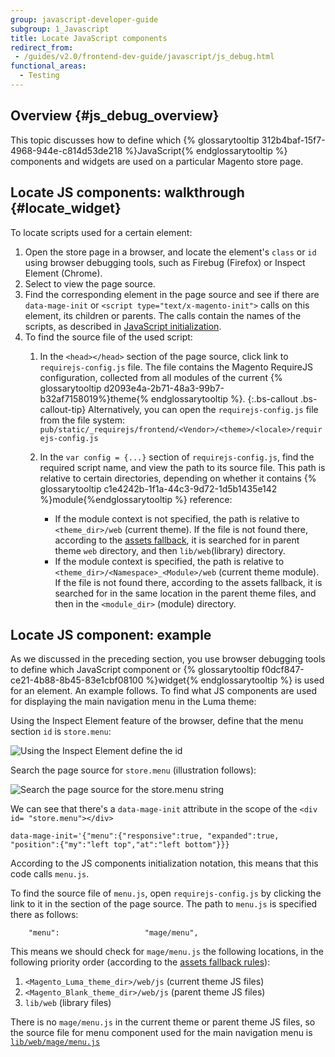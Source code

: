 ```yaml
---
group: javascript-developer-guide
subgroup: 1_Javascript
title: Locate JavaScript components
redirect_from:
 - /guides/v2.0/frontend-dev-guide/javascript/js_debug.html
functional_areas:
  - Testing
---
```


## Overview {#js_debug_overview}

This topic discusses how to define which {% glossarytooltip 312b4baf-15f7-4968-944e-c814d53de218 %}JavaScript{% endglossarytooltip %} components and widgets are used on a particular Magento store page.

## Locate JS components: walkthrough {#locate_widget}

To locate scripts used for a certain element:

1.  Open the store page in a browser, and locate the element\'s `class` or `id` using browser debugging tools, such as Firebug (Firefox) or Inspect Element (Chrome).
2.  Select to view the page source.
3.  Find the corresponding element in the page source and see if there are `data-mage-init` or `<script type="text/x-magento-init">` calls on this element, its children or parents. The calls contain the names of the scripts, as described in [JavaScript initialization].
4.  To find the source file of the used script:
    1.  In the `<head></head>` section of the page source, click link to `requirejs-config.js` file. The file contains the Magento RequireJS configuration, collected from all modules of the current {% glossarytooltip d2093e4a-2b71-48a3-99b7-b32af7158019%}theme{% endglossarytooltip %}.
        {:.bs-callout .bs-callout-tip}
                Alternatively, you can open the `requirejs-config.js` file from the file system: `pub/static/_requirejs/frontend/<Vendor>/<theme>/<locale>/requirejs-config.js`

    2.  In the `var config = {...}` section of `requirejs-config.js`, find the required script name, and view the path to its source file. This path is relative to certain directories, depending on whether it contains {% glossarytooltip c1e4242b-1f1a-44c3-9d72-1d5b1435e142 %}module{%endglossarytooltip %} reference:
        -   If the module context is not specified, the path is relative to `<theme_dir>/web` (current theme). If the file is not found there, according to the [assets fallback], it is searched for in parent theme `web` directory, and then `lib/web`(library) directory.
        -   If the module context is specified, the path is relative to `<theme_dir>/<Namespace>_<Module>/web` (current theme module). If the file is not found there, according to the assets fallback, it is searched for in the same location in the parent theme files, and then in the `<module_dir>` (module) directory.

## Locate JS component: example

As we discussed in the preceding section, you use browser debugging tools to define which JavaScript component or {% glossarytooltip f0dcf847-ce21-4b88-8b45-83e1cbf08100 %}widget{% endglossarytooltip %} is used for an element. An example follows. To find what JS components are used for displaying the main navigation menu in the Luma theme:

Using the Inspect Element feature of the browser, define that the menu section `id` is `store.menu`:

![Using the Inspect Element define the id]


Search the page source for `store.menu` (illustration follows):

![Search the page source for the store.menu string]

We can see that there\'s a `data-mage-init` attribute in the scope of the `<div id= "store.menu"></div>`
```
data-mage-init='{"menu":{"responsive":true, "expanded":true, "position":{"my":"left top","at":"left bottom"}}}
```

According to the JS components initialization notation, this means that this code calls `menu.js`.

To find the source file of `menu.js`, open `requirejs-config.js` by clicking the link to it in the section of the page source. The path to `menu.js` is specified there as follows:
```
    "menu":                   "mage/menu",
```

This means we should check for `mage/menu.js` the following locations, in the following priority order (according to the [assets fallback rules]):

1.  `<Magento_Luma_theme_dir>/web/js` (current theme JS files)
2.  `<Magento_Blank_theme_dir>/web/js` (parent theme JS files)
3.  `lib/web` (library files)

There is no `mage/menu.js` in the current theme or parent theme JS files, so the source file for menu component used for the main navigation menu is [`lib/web/mage/menu.js`]

[Using the Inspect Element define the id]: {{site.baseurl}}/common/images/fdg_js_debug1.png
[Search the page source for the store.menu string]: {{site.baseurl}}/common/images/fdg_js_debug2.png
[assets fallback rules]: {{page.baseurl}}/frontend-dev-guide/themes/theme-inherit.html#theme-inherit-static
[`lib/web/mage/menu.js`]: {{site.mage2100url}}lib/web/mage/menu.js
[JavaScript initialization]: {{site.baseurl}}/videos/fundamentals/add-a-javascript-module/
[assets fallback]: {{page.baseurl}}/frontend-dev-guide/themes/theme-inherit.html#theme-inherit-static